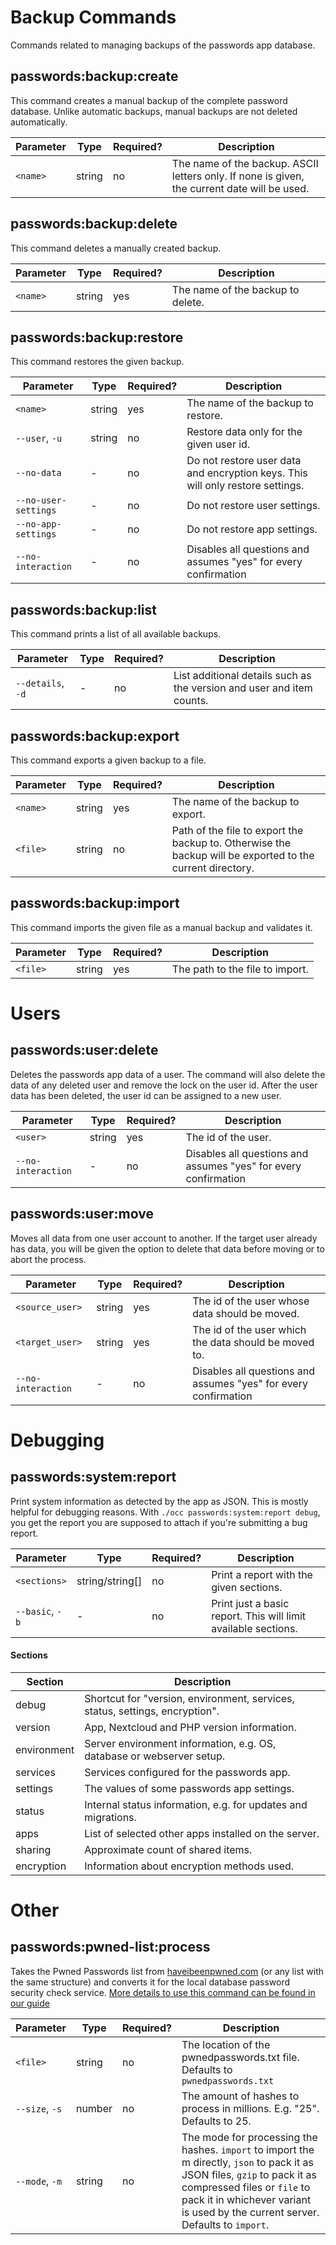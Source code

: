 # Backup Commands
Commands related to managing backups of the passwords app database.

## passwords:backup:create
This command creates a manual backup of the complete password database.
Unlike automatic backups, manual backups are not deleted automatically.

| Parameter | Type   | Required? | Description                                                                                  |
|-----------|--------|-----------|----------------------------------------------------------------------------------------------|
| `<name>`  | string | no        | The name of the backup. ASCII letters only. If none is given, the current date will be used. |


## passwords:backup:delete
This command deletes a manually created backup.

| Parameter | Type   | Required? | Description                       |
|-----------|--------|-----------|-----------------------------------|
| `<name>`  | string | yes       | The name of the backup to delete. |


## passwords:backup:restore
This command restores the given backup.

| Parameter             | Type   | Required? | Description                                                                    |
|-----------------------|--------|-----------|--------------------------------------------------------------------------------|
| `<name>`              | string | yes       | The name of the backup to restore.                                             |
| `--user`, `-u`        | string | no        | Restore data only for the given user id.                                       |
| `--no-data`           | -      | no        | Do not restore user data and encryption keys. This will only restore settings. |
| `--no-user-settings`  | -      | no        | Do not restore user settings.                                                  |
| `--no-app-settings`   | -      | no        | Do not restore app settings.                                                   |
| `--no-interaction`    | -      | no        | Disables all questions and assumes "yes" for every confirmation                |

## passwords:backup:list
This command prints a list of all available backups.

| Parameter         | Type | Required? | Description                                                           |
|-------------------|------|-----------|-----------------------------------------------------------------------|
| `--details`, `-d` | -    | no        | List additional details such as the version and user and item counts. |

## passwords:backup:export
This command exports a given backup to a file.

| Parameter             | Type   | Required? | Description                                                                                               |
|-----------------------|--------|-----------|-----------------------------------------------------------------------------------------------------------|
| `<name>`              | string | yes       | The name of the backup to export.                                                                         |
| `<file>`              | string | no        | Path of the file to export the backup to. Otherwise the backup will be exported to the current directory. |

## passwords:backup:import
This command imports the given file as a manual backup and validates it.

| Parameter             | Type   | Required? | Description                     |
|-----------------------|--------|-----------|---------------------------------|
| `<file>`              | string | yes       | The path to the file to import. |



# Users
## passwords:user:delete
Deletes the passwords app data of a user.
The command will also delete the data of any deleted user and remove the lock on the user id.
After the user data has been deleted, the user id can be assigned to a new user.

| Parameter          | Type   | Required? | Description                                                     |
|--------------------|--------|-----------|-----------------------------------------------------------------|
| `<user>`           | string | yes       | The id of the user.                                             |
| `--no-interaction` | -      | no        | Disables all questions and assumes "yes" for every confirmation |

## passwords:user:move
Moves all data from one user account to another.
If the target user already has data, you will be given the option to delete that data before moving or to abort the process.

| Parameter          | Type   | Required? | Description                                                     |
|--------------------|--------|-----------|-----------------------------------------------------------------|
| `<source_user>`    | string | yes       | The id of the user whose data should be moved.                  |
| `<target_user>`    | string | yes       | The id of the user which the data should be moved to.           |
| `--no-interaction` | -      | no        | Disables all questions and assumes "yes" for every confirmation |


# Debugging
## passwords:system:report
Print system information as detected by the app as JSON.
This is mostly helpful for debugging reasons.
With `./occ passwords:system:report debug`, you get the report you are supposed to attach if you're submitting a bug report.

| Parameter       | Type            | Required? | Description                                                    |
|-----------------|-----------------|-----------|----------------------------------------------------------------|
| `<sections>`    | string/string[] | no        | Print a report with the given sections.                        |
| `--basic`, `-b` | -               | no        | Print just a basic report. This will limit available sections. |

#### Sections
| Section     | Description                                                                  |
|-------------|------------------------------------------------------------------------------|
| debug       | Shortcut for "version, environment, services, status, settings, encryption". |
| version     | App, Nextcloud and PHP version information.                                  |
| environment | Server environment information, e.g. OS, database or webserver setup.        |
| services    | Services configured for the passwords app.                                   |
| settings    | The values of some passwords app settings.                                   |
| status      | Internal status information, e.g. for updates and migrations.                |
| apps        | List of selected other apps installed on the server.                         |
| sharing     | Approximate count of shared items.                                           |
| encryption  | Information about encryption methods used.                                   |


# Other
## passwords:pwned-list:process
Takes the Pwned Passwords list from [haveibeenpwned.com](https://haveibeenpwned.com/Passwords) (or any list with the same structure) and converts it for the local database password security check service.
[More details to use this command can be found in our guide](../Guides/Services/Generating-the-password-database)


| Parameter        | Type   | Required? | Description                                                                                                                                                                                                                                  |
|------------------|--------|-----------|----------------------------------------------------------------------------------------------------------------------------------------------------------------------------------------------------------------------------------------------|
| `<file>`         | string | no        | The location of the pwnedpasswords.txt file. Defaults to `pwnedpasswords.txt`                                                                                                                                                                |
| `--size`, `-s`   | number | no        | The amount of hashes to process in millions. E.g. "25". Defaults to 25.                                                                                                                                                                      |
| `--mode`, `-m`   | string | no        | The mode for processing the hashes. `import` to import the m directly, `json` to pack it as JSON files, `gzip` to pack it as compressed files or `file` to pack it in whichever variant is used by the current server. Defaults to `import`. |